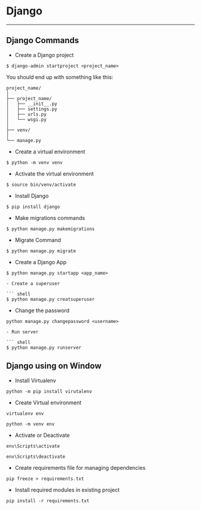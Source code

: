 # Django

---

## Django Commands

- Create a Django project

``` shell
$ django-admin startproject <project_name>
```

You should end up with something like this:

``` shell
project_name/
│
├── project_name/
│   ├── __init__.py
│   ├── settings.py
│   ├── urls.py
│   └── wsgi.py
│
├── venv/
│
└── manage.py
```

- Create a virtual environment

``` shell
$ python -m venv venv
```

- Activate the virtual environment

``` shell
$ source bin/venv/activate
```

- Install Django

``` shell
$ pip install django
```

- Make migrations commands

``` shell
$ python manage.py makemigrations
```

- Migrate Command

``` shell
$ python manage.py migrate
```

- Create a Django App

``` shell
$ python manage.py startapp <app_name>

- Create a superuser

``` shell
$ python manage.py creatsuperuser
```

- Change the password

``` shell
python manage.py changepassword <username>

- Run server

``` shell
$ python manage.py runserver
```

## Django using on Window

- Install Virtualenv

```
python -m pip install virutalenv
```

- Create Virtual environment

```
virtualenv env

python -m venv env
```

- Activate or Deactivate

```
env\Scripts\activate
```

```
env\Scripts\deactivate
```

- Create requirements file for managing dependencies

```
pip freeze > requirements.txt
```

- Install required modules in existing project

```
pip install -r requirements.txt
```

